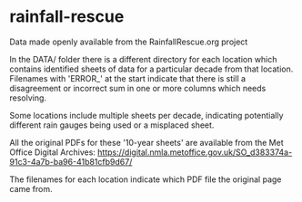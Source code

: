 # rainfall-rescue

Data made openly available from the RainfallRescue.org project

In the DATA/ folder there is a different directory for each location which contains identified sheets of data for a particular decade from that location. Filenames with 'ERROR_' at the start indicate that there is still a disagreement or incorrect sum in one or more columns which needs resolving.

Some locations include multiple sheets per decade, indicating potentially different rain gauges being used or a misplaced sheet.

All the original PDFs for these '10-year sheets' are available from the Met Office Digital Archives: https://digital.nmla.metoffice.gov.uk/SO_d383374a-91c3-4a7b-ba96-41b81cfb9d67/

The filenames for each location indicate which PDF file the original page came from. 
